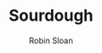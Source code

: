 ---
title: "Sourdough"
author: "Robin Sloan"
isbn: "0374203105"
isbn13: "9780374203108"
rating: "3"
publisher: "MCD Farrar, Straus and Giroux"
pages: "259"
publishYear: "2017"
read: "2020"
goodreads_id: "33916024"
---